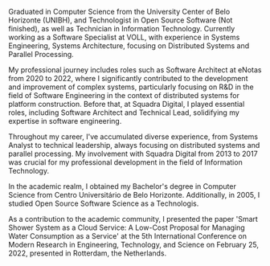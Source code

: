 Graduated in Computer Science from the University Center of Belo Horizonte (UNIBH), and Technologist in Open Source Software (Not finished), as well as Technician in Information Technology. Currently working as a Software Specialist at VOLL, with experience in Systems Engineering, Systems Architecture, focusing on Distributed Systems and Parallel Processing.</p>

My professional journey includes roles such as Software Architect at eNotas from 2020 to 2022, where I significantly contributed to the development and improvement of complex systems, particularly focusing on R&D in the field of Software Engineering in the context of distributed systems for platform construction. Before that, at Squadra Digital, I played essential roles, including Software Architect and Technical Lead, solidifying my expertise in software engineering.

Throughout my career, I've accumulated diverse experience, from Systems Analyst to technical leadership, always focusing on distributed systems and parallel processing. My involvement with Squadra Digital from 2013 to 2017 was crucial for my professional development in the field of Information Technology.

In the academic realm, I obtained my Bachelor's degree in Computer Science from Centro Universitário de Belo Horizonte. Additionally, in 2005, I studied Open Source Software Science as a Technologis.

As a contribution to the academic community, I presented the paper 'Smart Shower System as a Cloud Service: A Low-Cost Proposal for Managing Water Consumption as a Service' at the 5th International Conference on Modern Research in Engineering, Technology, and Science on February 25, 2022, presented in Rotterdam, the Netherlands.
